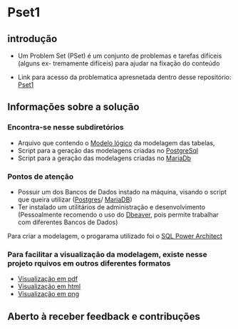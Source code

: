# Pset1 
## introdução
- Um Problem Set (PSet) é um conjunto de problemas e tarefas difíceis (alguns ex-
tremamente difíceis) para ajudar na fixação do conteúdo 

- Link para acesso da problematica apresnetada dentro desse repositório: [Pset1](https://drive.google.com/file/d/1Mm-0ztIToaWrwU48KIg3dGew-Bsz7Znb/view?usp=sharing)

## Informações sobre a solução
 ### Encontra-se nesse subdiretórios
 - Arquivo que contendo o [Modelo lógico](https://github.com/oteixeiras/uvv_bd_1_cc1n/blob/main/pset1/cc1n_202203795.architect) da modelagem das tabelas,
 - Script para a geração das modelagens criadas no [PostgreSql](https://github.com/oteixeiras/uvv_bd_1_cc1n/blob/main/pset1/cc1n_202203795_postgresql_hr.sql)
 - Script para a geração das modelagens criadas no [MariaDb](https://github.com/oteixeiras/uvv_bd_1_cc1n/blob/main/pset1/cc1n_202203795_mariadb_hr.sql)

 ### Pontos de atenção
  - Possuir um dos Bancos de Dados instado na máquina, visando o script que queira utilizar ([Postgres](https://www.postgresql.org/)/ [MariaDB](https://mariadb.org/))
  - Ter instalado um utilitários de administração e desenvolvimento (Pessoalmente recomendo o uso do [Dbeaver](https://dbeaver.io/), pois permite trabalhar com diferentes Bancos de Dados)
  
  Para criar a modelagem, o progarama utilizado foi o [SQL Power Architect](https://bestofbi.com/architect-download/)
  
  ### Para facilitar a visualização da modelagem, existe nesse projeto rquivos em outros diferentes formatos
  - [Visualização em pdf](https://github.com/oteixeiras/uvv_bd_1_cc1n/blob/main/pset1/hr_modelo_conceitual.pdf)
  - [Visualização em html](https://github.com/oteixeiras/uvv_bd_1_cc1n/blob/main/pset1/hr_modelo_conceitual.html)
  - [Visualização em png](https://github.com/oteixeiras/uvv_bd_1_cc1n/blob/main/pset1/modelo_logico.png)
 

 ## Aberto à receber feedback e contribuções 
